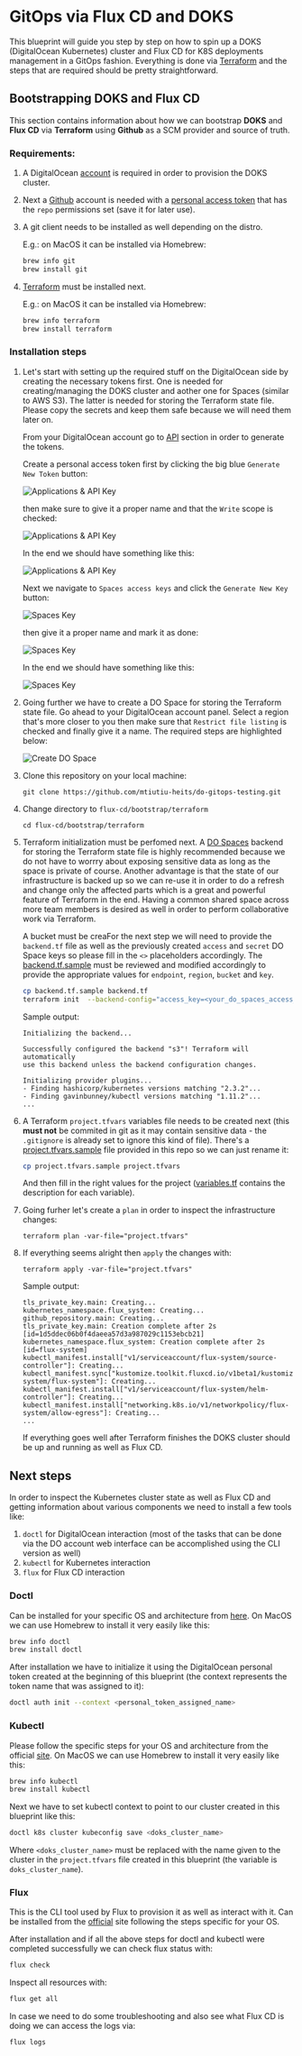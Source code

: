 # GitOps via Flux CD and DOKS
This blueprint will guide you step by step on how to spin up a DOKS (DigitalOcean Kubernetes) cluster and Flux CD for K8S deployments management in a GitOps fashion. Everything is done via [Terraform](https://www.terraform.io) and the steps that are required should be pretty straightforward.

## Bootstrapping DOKS and Flux CD

This section contains information about how we can bootstrap **DOKS** and **Flux CD** via **Terraform** using **Github** as a SCM provider and source of truth.

### Requirements:

1. A DigitalOcean [account](https://cloud.digitalocean.com) is required in order to provision the DOKS cluster.
2. Next a [Github](https://github.com/) account is needed with a [personal access token](https://github.com/settings/tokens) that has the `repo` permissions set (save it for later use).
3. A git client needs to be installed as well depending on the distro.
  
    E.g.: on MacOS it can be installed via Homebrew:
    ```bash
    brew info git
    brew install git
    ```

4. [Terraform](https://www.terraform.io/downloads.html) must be installed next. 
    
    E.g.: on MacOS it can be installed via Homebrew:
    ```bash
    brew info terraform
    brew install terraform
    ```

### Installation steps

1. Let's start with setting up the required stuff on the DigitalOcean side by creating the necessary tokens first. One is needed for creating/managing the DOKS cluster and aother one for Spaces (similar to AWS S3). The latter is needed for storing the Terraform state file. Please copy the secrets and keep them safe because we will need them later on.
   
    From your DigitalOcean account go to [API](https://cloud.digitalocean.com/account/api) section in order to generate the tokens. 
    
    Create a personal access token first by clicking the big blue `Generate New Token` button:

    ![Applications & API Key](content/img/pt_gen_1st.png)

    then make sure to give it a proper name and that the `Write` scope is checked:

    ![Applications & API Key](content/img/pt_gen_2nd.png)

    In the end we should have something like this:

    ![Applications & API Key](content/img/api_access_key.png)

    Next we navigate to `Spaces access keys` and click the `Generate New Key` button:

    ![Spaces Key](content/img/spk_gen_1st.png)

    then give it a proper name and mark it as done:

    ![Spaces Key](content/img/spk_gen_2nd.png)

    In the end we should have something like this:

    ![Spaces Key](content/img/spaces_key.png)

2. Going further we have to create a DO Space for storing the Terraform state file. Go ahead to your DigitalOcean account panel. Select a region that's more closer to you then make sure that `Restrict file listing` is checked and finally give it a name. The required steps are highlighted below:

    ![Create DO Space](content/img/do_spaces_rs.png)

3. Clone this repository on your local machine:
   
    `git clone https://github.com/mtiutiu-heits/do-gitops-testing.git`

4. Change directory to `flux-cd/bootstrap/terraform`
   
    `cd flux-cd/bootstrap/terraform`

5. Terraform initialization must be perfomed next. A [DO Spaces](https://cloud.digitalocean.com/spaces) backend for storing the Terraform state file is highly recommended because we do not have to worrry about exposing sensitive data as long as the space is private of course. Another advantage is that the state of our infrastructure is backed up so we can re-use it in order to do a refresh and change only the affected parts which is a great and powerful feature of Terraform in the end. Having a common shared space across more team members is desired as well in order to perform collaborative work via Terraform.
   
    A bucket must be creaFor the next step we will need to provide the `backend.tf` file as well as the previously created `access` and `secret` DO Space keys so please fill in the `<>` placeholders accordingly. The [backend.tf.sample](flux-cd/bootstrap/terraform/backend.tf.sample) must be reviewed and modified accordingly to provide the appropriate values for `endpoint`, `region`, `bucket` and `key`.
   
    ```bash
    cp backend.tf.sample backend.tf
    terraform init  --backend-config="access_key=<your_do_spaces_access_key>" --backend-config="secret_key=<your_do_spaces_secret_key>"
    ```

    Sample output:
    ```
    Initializing the backend...

    Successfully configured the backend "s3"! Terraform will automatically
    use this backend unless the backend configuration changes.

    Initializing provider plugins...
    - Finding hashicorp/kubernetes versions matching "2.3.2"...
    - Finding gavinbunney/kubectl versions matching "1.11.2"...
    ...
    ```
6. A Terraform `project.tfvars` variables file needs to be created next (this **must not** be commited in git as it may contain sensitive data - the `.gitignore` is already set to ignore this kind of file).
    There's a [project.tfvars.sample](flux-cd/bootstrap/terraform/project.tfvars.sample) file provided in this repo so we can just rename it:

    ```bash
    cp project.tfvars.sample project.tfvars
    ```
    And then fill in the right values for the project ([variables.tf](flux-cd/bootstrap/terraform/variables.tf) contains the description for each variable).
    
7. Going furher let's create a `plan` in order to inspect the infrastructure changes:

    `terraform plan -var-file="project.tfvars"`

8. If everything seems alright then `apply` the changes with: 
   
    `terraform apply -var-file="project.tfvars"`

    Sample output:
    ```
    tls_private_key.main: Creating...
    kubernetes_namespace.flux_system: Creating...
    github_repository.main: Creating...
    tls_private_key.main: Creation complete after 2s [id=1d5ddec06b0f4daeea57d3a987029c1153ebcb21]
    kubernetes_namespace.flux_system: Creation complete after 2s [id=flux-system]
    kubectl_manifest.install["v1/serviceaccount/flux-system/source-controller"]: Creating...
    kubectl_manifest.sync["kustomize.toolkit.fluxcd.io/v1beta1/kustomization/flux-system/flux-system"]: Creating...
    kubectl_manifest.install["v1/serviceaccount/flux-system/helm-controller"]: Creating...
    kubectl_manifest.install["networking.k8s.io/v1/networkpolicy/flux-system/allow-egress"]: Creating...
    ...
    ```

    If everything goes well after Terraform finishes the DOKS cluster should be up and running as well as Flux CD.

## Next steps

In order to inspect the Kubernetes cluster state as well as Flux CD and getting information about various components we need to install a few tools like:

1. `doctl` for DigitalOcean interaction (most of the tasks that can be done via the DO account web interface can be accomplished using the CLI version as well) 
2. `kubectl` for Kubernetes interaction
3. `flux` for Flux CD interaction

### Doctl

Can be installed for your specific OS and architecture from [here](https://github.com/digitalocean/doctl/releases). On MacOS we can use Homebrew to install it very easily like this:

```bash
brew info doctl
brew install doctl
```

After installation we have to initialize it using the DigitalOcean personal token created at the beginning of this blueprint (the context represents the token name that was assigned to it):

```bash
doctl auth init --context <personal_token_assigned_name>
```

### Kubectl

Please follow the specific steps for your OS and architecture from the official [site](https://kubernetes.io/docs/tasks/tools). On MacOS we can use Homebrew to install it very easily like this:

```bash
brew info kubectl
brew install kubectl
```

Next we have to set kubectl context to point to our cluster created in this blueprint like this:

```bash
doctl k8s cluster kubeconfig save <doks_cluster_name>
```

Where `<doks_cluster_name>` must be replaced with the name given to the cluster in the `project.tfvars` file created in this blueprint (the variable is `doks_cluster_name`).

### Flux

This is the CLI tool used by Flux to provision it as well as interact with it. Can be installed from the [official](https://fluxcd.io/docs/installation) site following the steps specific for your OS.

After installation and if all the above steps for doctl and kubectl were completed successfully we can check flux status with:

```bash
flux check
```

Inspect all resources with:

```bash
flux get all
```

In case we need to do some troubleshooting and also see what Flux CD is doing we can access the logs via:

```bash
flux logs
```